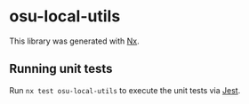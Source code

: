 # osu-local-utils

This library was generated with [Nx](https://nx.dev).

## Running unit tests

Run `nx test osu-local-utils` to execute the unit tests via [Jest](https://jestjs.io).
